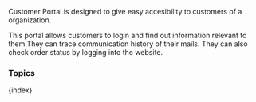 Customer Portal is designed to give easy accesibility to customers of a
organization.

This portal allows customers to login and find out information relevant to them.They can trace communication history of their mails. They can also check order status by logging into the website.

### Topics

{index}
